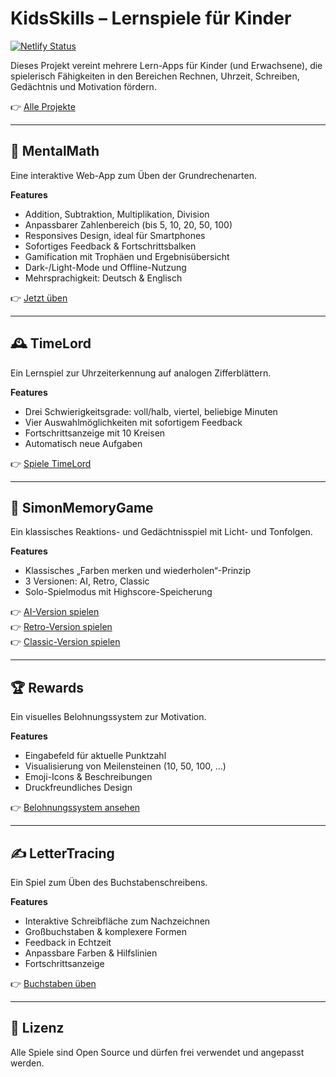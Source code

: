 # KidsSkills – Lernspiele für Kinder

[![Netlify Status](https://api.netlify.com/api/v1/badges/d94c9bd9-84c9-4d7c-889f-bbc161b1a7bd/deploy-status)](https://app.netlify.com/sites/daddiotime-kidsskills/deploys)

Dieses Projekt vereint mehrere Lern-Apps für Kinder (und Erwachsene), die spielerisch Fähigkeiten in den Bereichen Rechnen, Uhrzeit, Schreiben, Gedächtnis und Motivation fördern.

👉 [Alle Projekte](https://daddiotime-kidsskills.netlify.app/ProjectHub/index.html)

---

## 🔢 MentalMath

Eine interaktive Web-App zum Üben der Grundrechenarten.

**Features**
- Addition, Subtraktion, Multiplikation, Division
- Anpassbarer Zahlenbereich (bis 5, 10, 20, 50, 100)
- Responsives Design, ideal für Smartphones
- Sofortiges Feedback & Fortschrittsbalken
- Gamification mit Trophäen und Ergebnisübersicht
- Dark-/Light-Mode und Offline-Nutzung
- Mehrsprachigkeit: Deutsch & Englisch

👉 [Jetzt üben](https://daddiotime-mentalmath.netlify.app/MentalMath/index.html)

---

## 🕰️ TimeLord

Ein Lernspiel zur Uhrzeiterkennung auf analogen Zifferblättern.

**Features**
- Drei Schwierigkeitsgrade: voll/halb, viertel, beliebige Minuten
- Vier Auswahlmöglichkeiten mit sofortigem Feedback
- Fortschrittsanzeige mit 10 Kreisen
- Automatisch neue Aufgaben

👉 [Spiele TimeLord](https://daddiotime-kidsskills.netlify.app/timelord/index.html)

---

## 🧠 SimonMemoryGame

Ein klassisches Reaktions- und Gedächtnisspiel mit Licht- und Tonfolgen.

**Features**
- Klassisches „Farben merken und wiederholen“-Prinzip
- 3 Versionen: AI, Retro, Classic
- Solo-Spielmodus mit Highscore-Speicherung

👉 [AI-Version spielen](https://daddiotime-simonmemorygame.netlify.app/SimonMemoryGame/version-ai/index.html)  
👉 [Retro-Version spielen](https://daddiotime-simonmemorygame.netlify.app/SimonMemoryGame/version-retro/index.html)  
👉 [Classic-Version spielen](https://daddiotime-simonmemorygame.netlify.app/SimonMemoryGame/version-classic/index.html)

---

## 🏆 Rewards

Ein visuelles Belohnungssystem zur Motivation.

**Features**
- Eingabefeld für aktuelle Punktzahl
- Visualisierung von Meilensteinen (10, 50, 100, …)
- Emoji-Icons & Beschreibungen
- Druckfreundliches Design

👉 [Belohnungssystem ansehen](https://daddiotime-kidsskills.netlify.app/rewards/index.html)

---

## ✍️ LetterTracing

Ein Spiel zum Üben des Buchstabenschreibens.

**Features**
- Interaktive Schreibfläche zum Nachzeichnen
- Großbuchstaben & komplexere Formen
- Feedback in Echtzeit
- Anpassbare Farben & Hilfslinien
- Fortschrittsanzeige

👉 [Buchstaben üben](https://daddiotime-kidsskills.netlify.app/lettertracing/index.html)

---

## 📄 Lizenz

Alle Spiele sind Open Source und dürfen frei verwendet und angepasst werden.